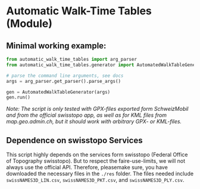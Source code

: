 # Automatic Walk-Time Tables (Module)

## Minimal working example:

```python
from automatic_walk_time_tables import arg_parser
from automatic_walk_time_tables.generator import AutomatedWalkTableGenerator

# parse the command line arguments, see docs
args = arg_parser.get_parser().parse_args()

gen = AutomatedWalkTableGenerator(args)
gen.run()
```

_Note: The script is only tested with GPX-files exported form SchweizMobil and from the official swisstopo app, as well
as for KML files from map.geo.admin.ch, but it should work with arbitrary GPX- or KML-files._

## Dependence on swisstopo Services
This script highly depends on the services form swisstopo (Federal Office of Topography swisstopo). But to respect the
faire-use-limits, we will not always use the official API. Therefore, pleasemake sure, you have downloaded the necessary
files in the `./res` folder. The files needed include ```swissNAMES3D_LIN.csv```, ```swissNAMES3D_PKT.csv```,
and ```swissNAMES3D_PLY.csv```.